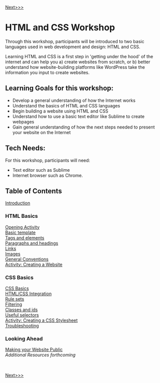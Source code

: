 [Next>>>](internet.md)

# HTML and CSS Workshop

Through this workshop, participants will be introduced to two basic languages used in web development and design: HTML and CSS. 

Learning HTML and CSS is a first step in 'getting under the hood' of the internet and can help you a) create websites from scratch, or b) better understand how website-building platforms like WordPress take the information you input to create websites. 

## Learning Goals for this workshop:
<ul>
	<li> Develop a general understanding of how the Internet works </li>
	<li> Understand the basics of HTML and CSS languages </li>
	<li> Begin building a website using HTML and CSS </li>
	<li> Understand how to use a basic text editor like Sublime to create webpages </li>
	<li> Gain general understanding of how the next steps needed to present your website on the Internet
</ul>

## Tech Needs:
For this workshop, participants will need: 
<ul>
	<li> Text editor such as Sublime </li>
	<li> Internet browser such as Chrome.
</ul>

## Table of Contents

[Introduction](introduction.md) <br/>

### HTML Basics

[Opening Activity](opening_activity.md) <br/>
[Basic template](basic.md)  <br/>
[Tags and elements](elements.md)  <br/>
[Paragraphs and headings](p_and_h.md)  <br/>
[Links](links.md)  <br/>
[Images](images.md) <br/>
[General Conventions](conventions.md) <br/>
[Activity: Creating a Website](create_site.md) <br/>

### CSS Basics

[CSS Basics](css_basic.md) <br/>
[HTML/CSS Integration](integration.md) <br/>
[Rule sets](rules.md) <br/>
[Filtering](filter.md) <br/>
[Classes and ids](classes.md) <br/>
[Useful selectors](selectors.md) <br/>
[Activity: Creating a CSS Stylesheet](creating_stylesheet.md) <br/>
[Troubleshooting](troubleshooting.md) <br/>

### Looking Ahead

[Making your Website Public](public.md)  <br/>
*Additional Resources forthcoming* <br/>
<br/>
<br/>

[Next>>>](introduction.md)
